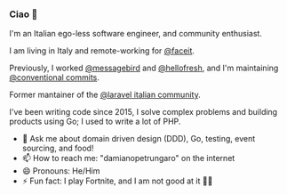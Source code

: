 ### Ciao 👋


I'm an Italian ego-less software engineer, and community enthusiast.

I am living in Italy and remote-working for [@faceit](https://github.com/faceit/).

Previously, I worked [@messagebird](https://github.com/messagebird/) and [@hellofresh](https://github.com/hellofresh/), and I'm maintaining [@conventional commits](https://github.com/conventional-commits/).

Former mantainer of the [@laravel italian community](https://github.com/laravel-italia/).

I've been writing code since 2015, I solve complex problems and building products using Go;
I used to write a lot of PHP.

- 💬 Ask me about domain driven design (DDD), Go, testing, event sourcing, and food!
- 📫 How to reach me: "damianopetrungaro" on the internet
- 😄 Pronouns: He/Him
- ⚡ Fun fact: I play Fortnite, and I am not good at it 🧱🔫
<!--
**damianopetrungaro/damianopetrungaro** is a ✨ _special_ ✨ repository because its `README.md` (this file) appears on your GitHub profile.
